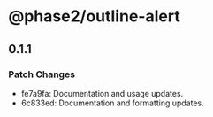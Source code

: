 # @phase2/outline-alert

## 0.1.1

### Patch Changes

- fe7a9fa: Documentation and usage updates.
- 6c833ed: Documentation and formatting updates.

